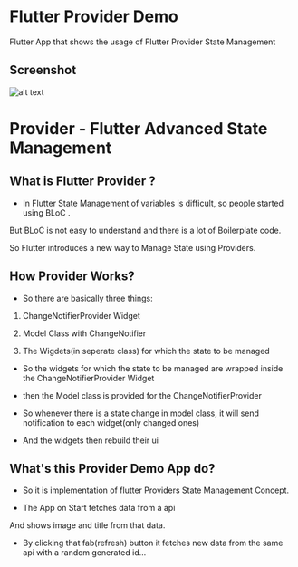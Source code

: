 # Flutter Provider Demo

Flutter App that shows the usage of Flutter Provider State Management
## Screenshot

![alt text](https://i.imgur.com/4KrZY8t.gif "Logo Title Text 1")


#  Provider - Flutter Advanced State Management 



##  What is Flutter Provider ?

* In Flutter State Management of variables is difficult, so people started using BLoC .

But BLoC is not easy to understand and there is a lot of Boilerplate code.

So Flutter introduces a new way to Manage State using Providers.



## How Provider Works?

* So there are basically three things:

1. ChangeNotifierProvider Widget

2. Model Class with ChangeNotifier

3.  The Wigdets(in seperate class) for which the state to be managed

* So the widgets for which the state to be managed are wrapped inside the ChangeNotifierProvider Widget

* then the Model class is provided for the ChangeNotifierProvider

* So whenever there is a state change in model class, it will send notification to each widget(only changed ones)

* And the widgets then rebuild their ui



##  What's this Provider Demo App do?

* So it is implementation of flutter Providers State Management Concept.

* The App on Start fetches data from a api

And shows image and title from that data.

* By clicking that fab(refresh) button it fetches new data from the same api with a random generated id...






